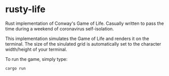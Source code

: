 # rusty-life

Rust implementation of Conway's Game of Life. Casually written to pass the time during a weekend of coronavirus self-isolation.

This implementation simulates the Game of Life and renders it on the terminal. The size of the sinulated grid is automatically set to the character width/height of your terminal.

To run the game, simply type:

```
cargo run
```
